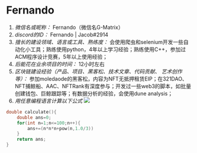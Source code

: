 # Fernando
1. *微信名或昵称：* Fernando（微信名G-Matrix）
2. *discord的ID：* Fernando | Jacob#2914
3. *擅长的建设领域、语言或工具、熟练度：* 会使用爬虫和selenium开发一些自动化小工具；熟练使用python，4年以上学习经验；熟练使用C++，参加过ACM程序设计竞赛，5年以上使用经验；
4. *后能花在业余项目的时间：* 12小时左右
5. *区块链建设经验（产品、项目、黑客松、技术文章、代码贡献、 艺术创作等）：* 参加moledaode的黑客松，内容为NFT无抵押租赁EIP；在321DAO、NFT捕鲸船、AAC、NFTRank有深度参与；开发过一些web3的脚本，如批量创建钱包、巨鲸跟踪等；有数据分析的经验，会使用dune analysis；
6. *用任意编程语言计算以下公式* 
![](https://latex.codecogs.com/svg.image?\sum_{n=1}^{100}\left&space;(n^{3}-\sqrt[3]{n}&space;\right&space;))
```cpp
double calculate(){
    double ans=0;
    for(int n=1;n<=100;n++){
        ans+=(n*n*n+pow(n,1.0/3))
    }
    return ans;
}
```
